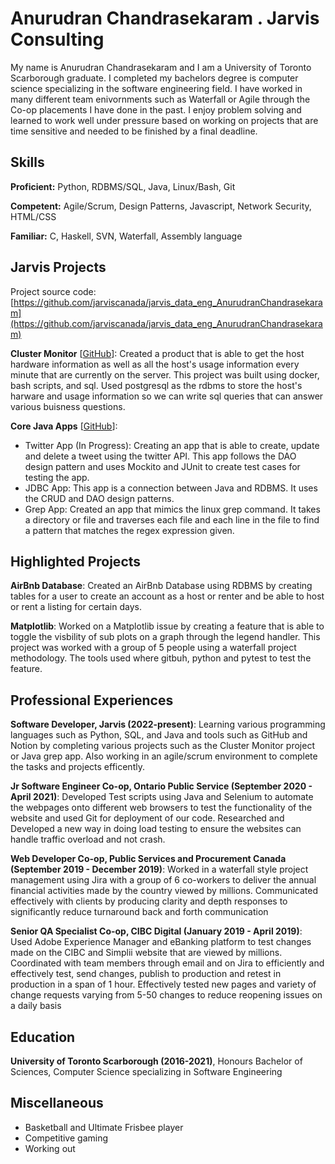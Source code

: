 # Anurudran Chandrasekaram . Jarvis Consulting

My name is Anurudran Chandrasekaram and I am a University of Toronto Scarborough graduate. I completed my bachelors degree is computer science specializing in the software engineering field. I have worked in many different team enivornments such as Waterfall or Agile through the Co-op placements I have done in the past. I enjoy problem solving and learned to work well under pressure based on working on projects that are time sensitive and needed to be finished by a final deadline.

## Skills

**Proficient:** Python, RDBMS/SQL, Java, Linux/Bash, Git

**Competent:** Agile/Scrum, Design Patterns, Javascript, Network Security, HTML/CSS

**Familiar:** C, Haskell, SVN, Waterfall, Assembly language

## Jarvis Projects

Project source code: [https://github.com/jarviscanada/jarvis_data_eng_AnurudranChandrasekaram](https://github.com/jarviscanada/jarvis_data_eng_AnurudranChandrasekaram)


**Cluster Monitor** [[GitHub](https://github.com/jarviscanada/jarvis_data_eng_AnurudranChandrasekaram/tree/master/linux_sql)]: Created a product that is able to get the host hardware information as well as all the host's usage information every minute that are currently on the server. This project was built using docker, bash scripts, and sql. Used postgresql as the rdbms to store the host's harware and usage information so we can write sql queries that can answer various buisness questions.

**Core Java Apps** [[GitHub](https://github.com/jarviscanada/jarvis_data_eng_AnurudranChandrasekaram/tree/master/core_java)]:
      
  - Twitter App (In Progress): Creating an app that is able to create, update and delete a tweet using the twitter API. This app follows the DAO design pattern and uses Mockito and JUnit to create test cases for testing the app.
  - JDBC App: This app is a connection between Java and RDBMS. It uses the CRUD and DAO design patterns.
  - Grep App: Created an app that mimics the linux grep command. It takes a directory or file and traverses each file and each line in the file to find a pattern that matches the regex expression given.


## Highlighted Projects
**AirBnb Database**: Created an AirBnb Database using RDBMS by creating tables for a user to create an account as a host or renter and be able to host or rent a listing for certain days.

**Matplotlib**: Worked on a Matplotlib issue by creating a feature that is able to toggle the visbility of sub plots on a graph through the legend handler. This project was worked with a group of 5 people using a waterfall project methodology. The tools used where gitbuh, python and pytest to test the feature.


## Professional Experiences

**Software Developer, Jarvis (2022-present)**: Learning various programming languages such as Python, SQL, and Java and tools such as GitHub and Notion by completing various projects such as the Cluster Monitor project or Java grep app. Also working in an agile/scrum environment to complete the tasks and projects efficently. 

**Jr Software Engineer Co-op, Ontario Public Service (September 2020 - April 2021)**: Developed Test scripts using Java and Selenium to automate the webpages onto different web browsers to test the functionality of the website and used Git for deployment of our code. Researched and Developed a new way in doing load testing to ensure the websites can handle traffic overload and not crash.

**Web Developer Co-op, Public Services and Procurement Canada (September 2019 - December 2019)**: Worked in a waterfall style project management using Jira with a group of 6 co-workers to deliver the annual financial activities made by the country viewed by millions. Communicated effectively with clients by producing clarity and depth responses to significantly reduce turnaround back and forth communication

**Senior QA Specialist Co-op, CIBC Digital (January 2019 - April 2019)**: Used Adobe Experience Manager and eBanking platform to test changes made on the CIBC and Simplii website that are viewed by millions. Coordinated with team members through email and on Jira to efficiently and effectively test, send changes, publish to production and retest in production in a span of 1 hour. Effectively tested new pages and variety of change requests varying from 5-50 changes to reduce reopening issues on a daily basis


## Education
**University of Toronto Scarborough (2016-2021)**, Honours Bachelor of Sciences, Computer Science specializing in Software Engineering


## Miscellaneous
- Basketball and Ultimate Frisbee player
- Competitive gaming
- Working out